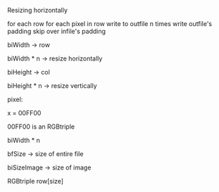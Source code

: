Resizing horizontally

for each row
    for each pixel in row
        write to outfile n times
    write outfile's padding
    skip over infile's padding

biWidth -> row

biWidth * n -> resize horizontally

biHeight -> col

biHeight * n -> resize vertically

pixel:

x = 00FF00

00FF00 is an RGBtriple



biWidth * n

bfSize -> size of entire file

biSizeImage -> size of image



RGBtriple row[size]

